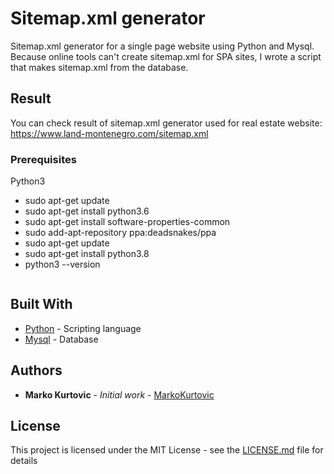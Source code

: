 # Sitemap.xml generator

Sitemap.xml generator for a single page website using Python and Mysql.
Because online tools can't create sitemap.xml for SPA sites, I wrote a script that makes sitemap.xml from the database.

## Result
You can check result of sitemap.xml generator used for real estate website:
https://www.land-montenegro.com/sitemap.xml

### Prerequisites

Python3

- sudo apt-get update
- sudo apt-get install python3.6
- sudo apt-get install software-properties-common
- sudo add-apt-repository ppa:deadsnakes/ppa
- sudo apt-get update
- sudo apt-get install python3.8
- python3 --version
```
```

## Built With

* [Python](https://www.python.org/) - Scripting language
* [Mysql](https://www.mysql.com/) - Database


## Authors

* **Marko Kurtovic** - *Initial work* - [MarkoKurtovic](https://github.com/MarkoKurtovic)


## License

This project is licensed under the MIT License - see the [LICENSE.md](LICENSE.md) file for details
